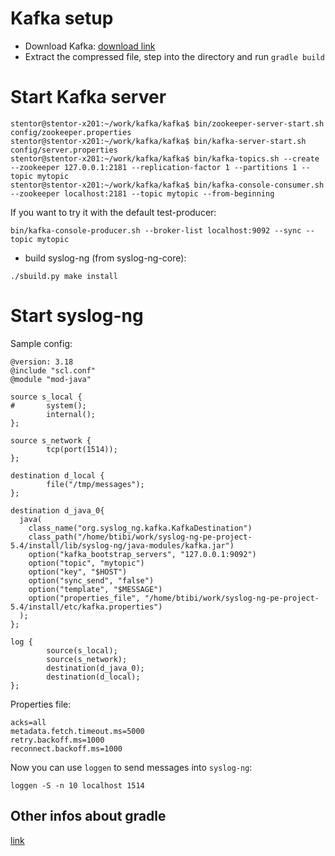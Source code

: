 # Kafka setup

* Download Kafka: [download link](https://www.apache.org/dyn/closer.cgi?path=/kafka/0.8.2.1/kafka-0.8.2.1-src.tgz)
* Extract the compressed file, step into the directory and run `gradle build`

# Start Kafka server

```
stentor@stentor-x201:~/work/kafka/kafka$ bin/zookeeper-server-start.sh config/zookeeper.properties
stentor@stentor-x201:~/work/kafka/kafka$ bin/kafka-server-start.sh config/server.properties
stentor@stentor-x201:~/work/kafka/kafka$ bin/kafka-topics.sh --create --zookeeper 127.0.0.1:2181 --replication-factor 1 --partitions 1 --topic mytopic
stentor@stentor-x201:~/work/kafka/kafka$ bin/kafka-console-consumer.sh --zookeeper localhost:2181 --topic mytopic --from-beginning
```

If you want to try it with the default test-producer:
```
bin/kafka-console-producer.sh --broker-list localhost:9092 --sync --topic mytopic
```

* build syslog-ng (from syslog-ng-core):

```
./sbuild.py make install
```

# Start syslog-ng

Sample config:

```
@version: 3.18
@include "scl.conf"
@module "mod-java"

source s_local {
#       system();
        internal();
};

source s_network {
        tcp(port(1514));
};

destination d_local {
        file("/tmp/messages");
};

destination d_java_0{
  java(
    class_name("org.syslog_ng.kafka.KafkaDestination")
    class_path("/home/btibi/work/syslog-ng-pe-project-5.4/install/lib/syslog-ng/java-modules/kafka.jar")
    option("kafka_bootstrap_servers", "127.0.0.1:9092")
    option("topic", "mytopic")
    option("key", "$HOST")
    option("sync_send", "false")
    option("template", "$MESSAGE")
    option("properties_file", "/home/btibi/work/syslog-ng-pe-project-5.4/install/etc/kafka.properties")
  );
};

log {
        source(s_local);
        source(s_network);
        destination(d_java_0);
        destination(d_local);
};

```

Properties file:

```
acks=all
metadata.fetch.timeout.ms=5000
retry.backoff.ms=1000
reconnect.backoff.ms=1000
```

Now you can use `loggen` to send messages into `syslog-ng`:

```
loggen -S -n 10 localhost 1514
```

## Other infos about gradle
[link](http://gitlab.syslog-ng.balabit/lbudai/internal-builder-repo-doc/wikis/home)
